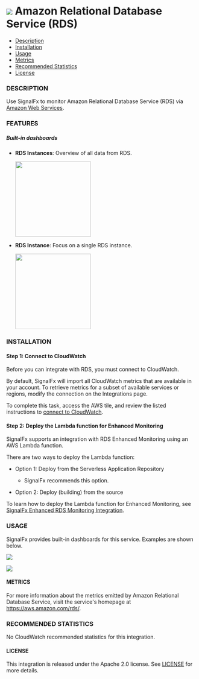 # ![](./img/integration_awsrds.png) Amazon Relational Database Service (RDS)

- [Description](#description)
- [Installation](#installation)
- [Usage](#usage)
- [Metrics](#metrics)
- [Recommended Statistics](#recommended-statistics)
- [License](#license)

### DESCRIPTION

Use SignalFx to monitor Amazon Relational Database Service (RDS) via [Amazon Web Services](https://github.com/signalfx/integrations/tree/master/aws)[](sfx_link:aws).

### FEATURES

##### Built-in dashboards

- **RDS Instances**: Overview of all data from RDS.

  [<img src='./img/dashboard_rds_instances.png' width=200px>](./img/dashboard_rds_instances.png)

- **RDS Instance**: Focus on a single RDS instance.

  [<img src='./img/dashboard_rds_instance.png' width=200px>](./img/dashboard_rds_instance.png)

### INSTALLATION

#### Step 1: Connect to CloudWatch

Before you can integrate with RDS, you must connect to CloudWatch.

By default, SignalFx will import all CloudWatch metrics that are available in your account. To retrieve metrics for a subset of available services or regions, modify the connection on the Integrations page.

To complete this task, access the AWS tile, and review the listed instructions to [connect to CloudWatch](https://github.com/signalfx/integrations/tree/master/aws)[](sfx_link:aws).

#### Step 2: Deploy the Lambda function for Enhanced Monitoring

SignalFx supports an integration with RDS Enhanced Monitoring using an AWS Lambda function.

There are two ways to deploy the Lambda function:

- Option 1: Deploy from the Serverless Application Repository
    - SignalFx recommends this option.

- Option 2: Deploy (building) from the source

To learn how to deploy the Lambda function for Enhanced Monitoring, see <a target="_blank" href="https://github.com/signalfx/enhanced-rds-monitoring">SignalFx Enhanced RDS Monitoring Integration</a>.


### USAGE

SignalFx provides built-in dashboards for this service. Examples are shown below.

![](./img/dashboard_rds_instances.png)

![](./img/dashboard_rds_instance.png)

#### METRICS

For more information about the metrics emitted by Amazon Relational Database Service, visit the service's homepage at <a target="_blank" href="https://aws.amazon.com/rds/">https://aws.amazon.com/rds/<a>.

<!--- METRICS --->
### RECOMMENDED STATISTICS

No CloudWatch recommended statistics for this integration.

#### LICENSE

This integration is released under the Apache 2.0 license. See [LICENSE](./LICENSE) for more details.
